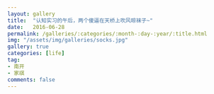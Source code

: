 ```yaml
---
layout: gallery
title:  "认知实习的午后，两个傻逼在天桥上吹风晾袜子~"
date:   2016-06-28
permalink: /galleries/:categories/:month-:day-:year/:title.html
img: "/assets/img/galleries/socks.jpg"
gallery: true
categories: [life]
tag:
- 南开
- 家祺
comments: false
---
```

